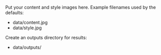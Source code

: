 Put your content and style images here. Example filenames used by the defaults:

- data/content.jpg
- data/style.jpg

Create an outputs directory for results:

- data/outputs/
